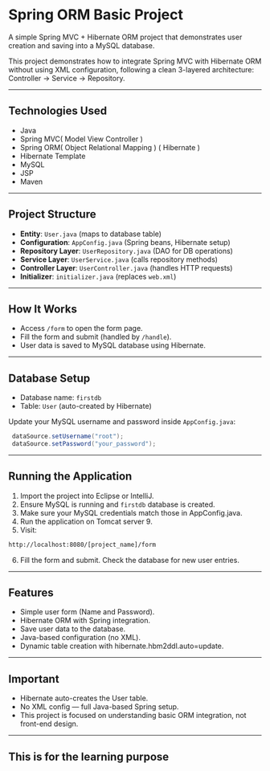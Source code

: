 # Spring ORM Basic Project

A simple Spring MVC + Hibernate ORM project that demonstrates user creation and saving into a MySQL database.

This project demonstrates how to integrate Spring MVC with Hibernate ORM without using XML configuration, following a clean 3-layered architecture: Controller → Service → Repository.

---

## Technologies Used

- Java
- Spring MVC( Model View Controller )
- Spring ORM( Object Relational Mapping ) ( Hibernate )
- Hibernate Template
- MySQL
- JSP
- Maven

---

## Project Structure

- **Entity**: `User.java` (maps to database table)
- **Configuration**: `AppConfig.java` (Spring beans, Hibernate setup)
- **Repository Layer**: `UserRepository.java` (DAO for DB operations)
- **Service Layer**: `UserService.java` (calls repository methods)
- **Controller Layer**: `UserController.java` (handles HTTP requests)
- **Initializer**: `initializer.java` (replaces `web.xml`)

---

## How It Works

- Access `/form` to open the form page.
- Fill the form and submit (handled by `/handle`).
- User data is saved to MySQL database using Hibernate.

---

## Database Setup

- Database name: `firstdb`
- Table: `User` (auto-created by Hibernate)

Update your MySQL username and password inside `AppConfig.java`:
```java
 dataSource.setUsername("root");
 dataSource.setPassword("your_password");
```

---

## Running the Application

1. Import the project into Eclipse or IntelliJ.
2. Ensure MySQL is running and `firstdb` database is created.
3. Make sure your MySQL credentials match those in AppConfig.java.
4. Run the application on Tomcat server 9.
5. Visit:

```bash
http://localhost:8080/[project_name]/form
```
6. Fill the form and submit. Check the database for new user entries.

---

## Features

- Simple user form (Name and Password).
- Hibernate ORM with Spring integration.
- Save user data to the database.
- Java-based configuration (no XML).
- Dynamic table creation with hibernate.hbm2ddl.auto=update.

---

## Important

- Hibernate auto-creates the User table.
- No XML config — full Java-based Spring setup.
- This project is focused on understanding basic ORM integration, not front-end design.

---

## This is for the learning purpose

